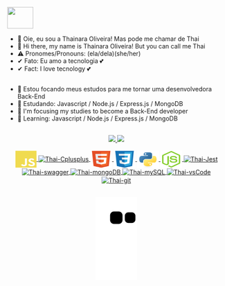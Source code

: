 <img align="left" height="50" width="60" src="https://media.tenor.com/93swnQDXHJUAAAAi/flag-rainbow.gif"><br><br><br>
 - 👋 Oie, eu sou a Thainara Oliveira! Mas pode me chamar de Thai 
 - 👋 Hi there, my name is Thainara Oliveira! But you can call me Thai 
 - ⚠ Pronomes/Pronouns: (ela/dela)(she/her)<br>
 - ✔ Fato: Eu amo a tecnologia 💕
 - ✔ Fact: I love tecnology 💕
##
 - 🎡 Estou focando meus estudos para me tornar uma desenvolvedora Back-End
 - 🌱 Estudando: Javascript / Node.js / Express.js / MongoDB
 - 🎡 I'm focusing my studies to become a Back-End developer
 - 🌱 Learning: Javascript / Node.js / Express.js / MongoDB

##

<div align="center">
  <a href="https://github.com/thaisdo">
  <img  height ="150em" src="https://github-readme-stats.vercel.app/api?username=thaisdo&theme=gotham&show_icons=true">
  <img  height ="150em" src="https://github-readme-stats.vercel.app/api/top-langs/?username=thaisdo&layout=compact&langs_count=168&theme=gotham">
</div>

<div style="display: inline_block" align="center"><br>
  <img align="center" alt="Thai-Js" height="40" width="50" src="https://raw.githubusercontent.com/devicons/devicon/master/icons/javascript/javascript-plain.svg">
  <img align="center" alt="Thai-Cplusplus" height="40" width="50" src="https://cdn.jsdelivr.net/gh/devicons/devicon/icons/cplusplus/cplusplus-original.svg">
  <img align="center" alt="Thai-HTML5" height="40" width="50" src="https://raw.githubusercontent.com/devicons/devicon/master/icons/html5/html5-original.svg">
  <img align="center" alt="Thai-Css3" height="40" width="50" src="https://raw.githubusercontent.com/devicons/devicon/master/icons/css3/css3-original.svg">
  <img align="center" alt="Thai-Python" height="40" width="50" src="https://raw.githubusercontent.com/devicons/devicon/master/icons/python/python-original.svg">
  <img align="center" alt="Thai-NodeJs" height="40" width="50" src="https://raw.githubusercontent.com/devicons/devicon/master/icons/nodejs/nodejs-original.svg">
  <img align="center" alt="Thai-Jest" height="40" width="50" src="https://cdn.jsdelivr.net/gh/devicons/devicon/icons/jest/jest-plain.svg">
  <img align="center" alt="Thai-swagger" height="40" width="50" src="https://cdn.svgporn.com/logos/swagger.svg">
  <img align="center" alt="Thai-mongoDB" height="40" width="50" src="https://cdn.jsdelivr.net/gh/devicons/devicon/icons/mongodb/mongodb-original.svg">
  <img align="center" alt="Thai-mySQL" height="40" width="50" src="https://cdn.jsdelivr.net/gh/devicons/devicon/icons/mysql/mysql-original.svg">
  <img align="center" alt="Thai-vsCode" height="40" width="50" src="https://cdn.jsdelivr.net/gh/devicons/devicon/icons/vscode/vscode-original.svg">
  <img align="center" alt="Thai-git" height="40" width="50" src="https://cdn.jsdelivr.net/gh/devicons/devicon/icons/git/git-original.svg">
</div>
  
  ##
  <div align="center">
  
  ![Snake animation](https://github.com/thaisdo/thaisdo/blob/output/github-contribution-grid-snake.svg)
  
  </div>


